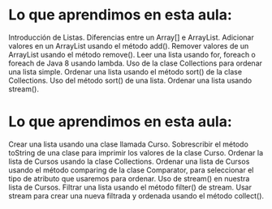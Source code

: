 # Lo que aprendimos en esta aula:

Introducción de Listas.
Diferencias entre un Array[] e ArrayList.
Adicionar valores en un ArrayList usando el método add().
Remover valores de un ArrayList usando el método remove().
Leer una lista usando for, foreach o foreach de Java 8 usando lambda.
Uso de la clase Collections para ordenar una lista simple.
Ordenar una lista usando el método sort() de la clase Collections.
Uso del método sort() de una lista.
Ordenar una lista usando stream().

# Lo que aprendimos en esta aula:
Crear una lista usando una clase llamada Curso.
Sobrescribir el método toString de una clase para imprimir los valores de la clase Curso.
Ordenar la lista de Cursos usando la clase Collections.
Ordenar una lista de Cursos usando el método comparing de la clase Comparator, para seleccionar el tipo de atributo que usaremos para ordenar.
Uso de stream() en nuestra lista de Cursos.
Filtrar una lista usando el método filter() de stream.
Usar stream para crear una nueva filtrada y ordenada usando el método collect().